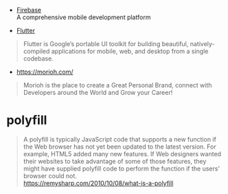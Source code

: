 - [Firebase ](https://firebase.google.com)  
A comprehensive mobile development platform  

- [Flutter](https://flutter.dev)  
> Flutter is Google’s portable UI toolkit for building beautiful, natively-compiled applications for mobile, web, and desktop from a single codebase.

- https://morioh.com/
> Morioh is the place to create a Great Personal Brand, connect with Developers around the World and Grow your Career!

# polyfill
> A polyfill is typically JavaScript code that supports a new function if the Web browser has not yet been updated to the latest version. For example, HTML5 added many new features. If Web designers wanted their websites to take advantage of some of those features, they might have supplied polyfill code to perform the function if the users' browser could not.  
https://remysharp.com/2010/10/08/what-is-a-polyfill
